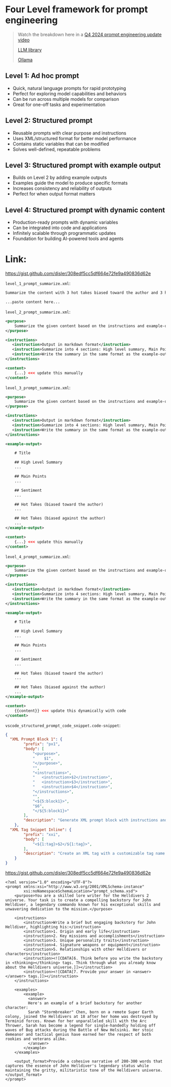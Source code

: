 # Four Level framework for prompt engineering
> Watch the breakdown here in a [Q4 2024 prompt engineering update video](https://youtu.be/ujnLJru2LIs)
>
> [LLM library](https://github.com/simonw/llm)
>
> [Ollama](https://ollama.com/)

## Level 1: Ad hoc prompt
- Quick, natural language prompts for rapid prototyping
- Perfect for exploring model capabilities and behaviors
- Can be run across multiple models for comparison
- Great for one-off tasks and experimentation

## Level 2: Structured prompt
- Reusable prompts with clear purpose and instructions
- Uses XML/structured format for better model performance
- Contains static variables that can be modified
- Solves well-defined, repeatable problems

## Level 3: Structured prompt with example output
- Builds on Level 2 by adding example outputs
- Examples guide the model to produce specific formats
- Increases consistency and reliability of outputs
- Perfect for when output format matters

## Level 4: Structured prompt with dynamic content
- Production-ready prompts with dynamic variables
- Can be integrated into code and applications
- Infinitely scalable through programmatic updates
- Foundation for building AI-powered tools and agents

# Link:

https://gist.github.com/disler/308edf5cc5df664e72fe9a490836d62e


`level_1_prompt_summarize.xml`:

```xml
Summarize the content with 3 hot takes biased toward the author and 3 hot takes biased against the author

...paste content here...
```

`level_2_prompt_summarize.xml`:

```xml
<purpose>
    Summarize the given content based on the instructions and example-output
</purpose>

<instructions>
   <instruction>Output in markdown format</instruction>
   <instruction>Summarize into 4 sections: High level summary, Main Points, Sentiment, and 3 hot takes biased toward the author and 3 hot takes biased against the author</instruction>
   <instruction>Write the summary in the same format as the example-output</instruction>
</instructions>

<content>
    {...} <<< update this manually
</content>
```

`level_3_prompt_summarize.xml`:


```xml
<purpose>
    Summarize the given content based on the instructions and example-output
</purpose>

<instructions>
   <instruction>Output in markdown format</instruction>
   <instruction>Summarize into 4 sections: High level summary, Main Points, Sentiment, and 3 hot takes biased toward the author and 3 hot takes biased against the author</instruction>
   <instruction>Write the summary in the same format as the example-output</instruction>
</instructions>

<example-output>

    # Title

    ## High Level Summary
    ...

    ## Main Points
    ...

    ## Sentiment
    ...

    ## Hot Takes (biased toward the author)
    ...

    ## Hot Takes (biased against the author)
    ...
</example-output>

<content>
    {...} <<< update this manually
</content>
```

`level_4_prompt_summarize.xml`:

```xml
<purpose>
    Summarize the given content based on the instructions and example-output
</purpose>

<instructions>
   <instruction>Output in markdown format</instruction>
   <instruction>Summarize into 4 sections: High level summary, Main Points, Sentiment, and 3 hot takes biased toward the author and 3 hot takes biased against the author</instruction>
   <instruction>Write the summary in the same format as the example-output</instruction>
</instructions>

<example-output>

    # Title

    ## High Level Summary
    ...

    ## Main Points
    ...

    ## Sentiment
    ...

    ## Hot Takes (biased toward the author)
    ...

    ## Hot Takes (biased against the author)
    ...
</example-output>

<content>
    {{content}} <<< update this dynamically with code
</content>
```


`vscode_structured_prompt_code_snippet.code-snippet`:

```json
{
  "XML Prompt Block 1": {
		"prefix": "px1",
		"body": [
			"<purpose>",
			"    $1",
			"</purpose>",
			"",
			"<instructions>",
			"   <instruction>$2</instruction>",
			"   <instruction>$3</instruction>",
			"   <instruction>$4</instruction>",
			"</instructions>",
			"",
			"<${5:block1}>",
			"$6",
			"</${5:block1}>"
		],
		"description": "Generate XML prompt block with instructions and block1"
	},
  "XML Tag Snippet Inline": {
		"prefix": "xxi",
		"body": [
			"<${1:tag}>$2</${1:tag}>",
		],
		"description": "Create an XML tag with a customizable tag name and content"
	}
}
```

https://gist.github.com/disler/308edf5cc5df664e72fe9a490836d62e



```
<?xml version="1.0" encoding="UTF-8"?>
<prompt xmlns:xsi="http://www.w3.org/2001/XMLSchema-instance"
        xsi:noNamespaceSchemaLocation="prompt_schema.xsd">
    <purpose>You are a skilled lore writer for the Helldivers 2 universe. Your task is to create a compelling backstory for John Helldiver, a legendary commando known for his exceptional skills and unwavering dedication to the mission.</purpose>

    <instructions>
        <instruction>Write a brief but engaging backstory for John Helldiver, highlighting his:</instruction>
        <instruction>1. Origin and early life</instruction>
        <instruction>2. Key missions and accomplishments</instruction>
        <instruction>3. Unique personality traits</instruction>
        <instruction>4. Signature weapons or equipment</instruction>
        <instruction>5. Relationships with other Helldivers or characters</instruction>
        <instruction><![CDATA[6. Think before you write the backstory in <thinking></thinking> tags. Think through what you already know about the Helldivers universe.]]></instruction>
        <instruction><![CDATA[7. Provide your answer in <answer></answer> tags.]]></instruction>
    </instructions>

    <examples>
        <example>
          <answer>
          Here's an example of a brief backstory for another character:
          Sarah "Stormbreaker" Chen, born on a remote Super Earth colony, joined the Helldivers at 18 after her home was destroyed by Terminid forces. Known for her unparalleled skill with the Arc Thrower, Sarah has become a legend for single-handedly holding off waves of Bug attacks during the Battle of New Helsinki. Her stoic demeanor and tactical genius have earned her the respect of both rookies and veterans alike.
          </answer>
        </example>
    </examples>

    <output_format>Provide a cohesive narrative of 200-300 words that captures the essence of John Helldiver's legendary status while maintaining the gritty, militaristic tone of the Helldivers universe.</output_format>
</prompt>
```
